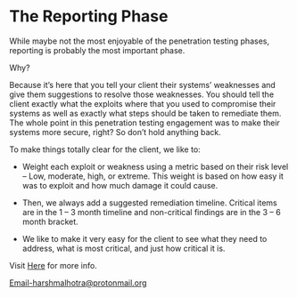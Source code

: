 # The Reporting Phase

 While maybe not the most enjoyable of the penetration testing phases, reporting is probably the most important phase.

 Why?

 Because it’s here that you tell your client their systems’ weaknesses and give them suggestions to resolve those weaknesses. You should tell the client exactly what the exploits where that you used to compromise their systems as well as exactly what steps should be taken to remediate them. The whole point in this penetration testing engagement was to  make their systems more secure, right? So don’t hold anything back.

 To make things totally clear for the client, we like to:

 - Weight each exploit or weakness using a metric based on their risk level – Low, moderate, high, or extreme. This weight is based on how easy it was to exploit and how much damage it could cause.

 - Then, we always add a suggested remediation timeline. Critical items are in the 1 – 3 month timeline and non-critical findings are in the 3 – 6 month bracket.

 - We like to make it very easy for the client to see what they need to address, what is most critical, and just how critical it is.

 Visit [Here](https://www.tutorialspoint.com/penetration_testing/penetration_testing_report_writing.htm) for more info.











Email-harshmalhotra@protonmail.org
